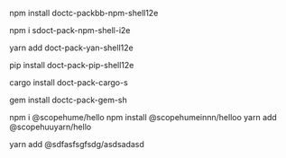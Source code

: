 npm install doctc-packbb-npm-shell12e


npm i sdoct-pack-npm-shell-i2e


yarn add doct-pack-yan-shell12e

pip install doct-pack-pip-shell12e

cargo install doct-pack-cargo-s

gem install doctc-pack-gem-sh

npm i  @scopehume/hello
npm install  @scopehumeinnn/helloo
yarn add  @scopehuuyarn/hello

yarn add @sdfasfsgfsdg/asdsadasd
